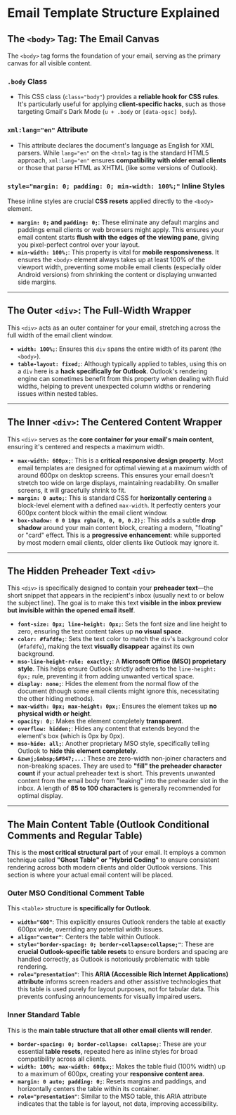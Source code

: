 # Email Template Structure Explained

## The `<body>` Tag: The Email Canvas

The `<body>` tag forms the foundation of your email, serving as the primary canvas for all visible content.

### `.body` Class

* This CSS class (`class="body"`) provides a **reliable hook for CSS rules**. It's particularly useful for applying **client-specific hacks**, such as those targeting Gmail's Dark Mode (`u + .body` or `[data-ogsc] body`).

### `xml:lang="en"` Attribute

* This attribute declares the document's language as English for XML parsers. While `lang="en"` on the `<html>` tag is the standard HTML5 approach, `xml:lang="en"` ensures **compatibility with older email clients** or those that parse HTML as XHTML (like some versions of Outlook).

### `style="margin: 0; padding: 0; min-width: 100%;"` Inline Styles

These inline styles are crucial **CSS resets** applied directly to the `<body>` element.

* **`margin: 0;` and `padding: 0;`**: These eliminate any default margins and paddings email clients or web browsers might apply. This ensures your email content starts **flush with the edges of the viewing pane**, giving you pixel-perfect control over your layout.
* **`min-width: 100%;`**: This property is vital for **mobile responsiveness**. It ensures the `<body>` element always takes up at least 100% of the viewport width, preventing some mobile email clients (especially older Android versions) from shrinking the content or displaying unwanted side margins.

---

## The Outer `<div>`: The Full-Width Wrapper

This `<div>` acts as an outer container for your email, stretching across the full width of the email client window.

* **`width: 100%;`**: Ensures this `div` spans the entire width of its parent (the `<body>`).
* **`table-layout: fixed;`**: Although typically applied to tables, using this on a `div` here is a **hack specifically for Outlook**. Outlook's rendering engine can sometimes benefit from this property when dealing with fluid widths, helping to prevent unexpected column widths or rendering issues within nested tables.

---

## The Inner `<div>`: The Centered Content Wrapper

This `<div>` serves as the **core container for your email's main content**, ensuring it's centered and respects a maximum width.

* **`max-width: 600px;`**: This is a **critical responsive design property**. Most email templates are designed for optimal viewing at a maximum width of around 600px on desktop screens. This ensures your email doesn't stretch too wide on large displays, maintaining readability. On smaller screens, it will gracefully shrink to fit.
* **`margin: 0 auto;`**: This is standard CSS for **horizontally centering** a block-level element with a defined `max-width`. It perfectly centers your 600px content block within the email client window.
* **`box-shadow: 0 0 10px rgba(0, 0, 0, 0.2);`**: This adds a subtle **drop shadow** around your main content block, creating a modern, "floating" or "card" effect. This is a **progressive enhancement**: while supported by most modern email clients, older clients like Outlook may ignore it.

---

## The Hidden Preheader Text `<div>`

This `<div>` is specifically designed to contain your **preheader text**—the short snippet that appears in the recipient's inbox (usually next to or below the subject line). The goal is to make this text **visible in the inbox preview but invisible within the opened email itself**.

* **`font-size: 0px; line-height: 0px;`**: Sets the font size and line height to zero, ensuring the text content takes up **no visual space**.
* **`color: #fafdfe;`**: Sets the text color to match the `div`'s background color (`#fafdfe`), making the text **visually disappear** against its own background.
* **`mso-line-height-rule: exactly;`**: A **Microsoft Office (MSO) proprietary style**. This helps ensure Outlook strictly adheres to the `line-height: 0px;` rule, preventing it from adding unwanted vertical space.
* **`display: none;`**: Hides the element from the normal flow of the document (though some email clients might ignore this, necessitating the other hiding methods).
* **`max-width: 0px; max-height: 0px;`**: Ensures the element takes up **no physical width or height**.
* **`opacity: 0;`**: Makes the element completely **transparent**.
* **`overflow: hidden;`**: Hides any content that extends beyond the element's box (which is 0px by 0px).
* **`mso-hide: all;`**: Another proprietary MSO style, specifically telling Outlook to **hide this element completely**.
* **`&zwnj;&nbsp;&#847;...`**: These are zero-width non-joiner characters and non-breaking spaces. They are used to **"fill" the preheader character count** if your actual preheader text is short. This prevents unwanted content from the email body from "leaking" into the preheader slot in the inbox. A length of **85 to 100 characters** is generally recommended for optimal display.

---

## The Main Content Table (Outlook Conditional Comments and Regular Table)

This is the **most critical structural part** of your email. It employs a common technique called **"Ghost Table" or "Hybrid Coding"** to ensure consistent rendering across both modern clients and older Outlook versions. This section is where your actual email content will be placed.

### Outer MSO Conditional Comment Table

This `<table>` structure is **specifically for Outlook**.

* **`width="600"`**: This explicitly ensures Outlook renders the table at exactly 600px wide, overriding any potential width issues.
* **`align="center"`**: Centers the table within Outlook.
* **`style="border-spacing: 0; border-collapse:collapse;"`**: These are **crucial Outlook-specific table resets** to ensure borders and spacing are handled correctly, as Outlook is notoriously problematic with table rendering.
* **`role="presentation"`**: This **ARIA (Accessible Rich Internet Applications) attribute** informs screen readers and other assistive technologies that this table is used purely for layout purposes, not for tabular data. This prevents confusing announcements for visually impaired users.

### Inner Standard Table

This is the **main table structure that all other email clients will render**.

* **`border-spacing: 0; border-collapse: collapse;`**: These are your essential **table resets**, repeated here as inline styles for broad compatibility across all clients.
* **`width: 100%; max-width: 600px;`**: Makes the table fluid (100% width) up to a maximum of 600px, creating your **responsive content area**.
* **`margin: 0 auto; padding: 0;`**: Resets margins and paddings, and horizontally centers the table within its container.
* **`role="presentation"`**: Similar to the MSO table, this ARIA attribute indicates that the table is for layout, not data, improving accessibility.
